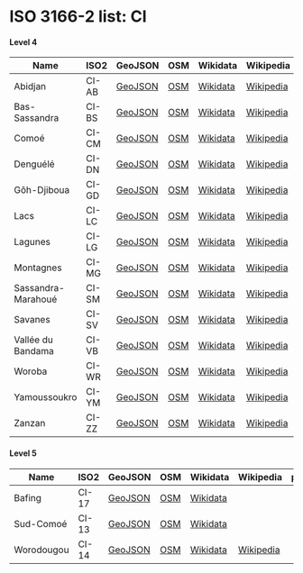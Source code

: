 # ISO 3166-2 list: CI


#### Level 4
Name | ISO2 | GeoJSON | OSM | Wikidata | Wikipedia | population 
--- | --- | --- | --- | --- | --- | --: 
Abidjan | CI-AB | [GeoJSON](../../geojson/high/iso2/CI/CI-AB.geojson) | [OSM](https://www.openstreetmap.org/relation/3377982) | [Wikidata](https://www.wikidata.org/wiki/Q4667612) | [Wikipedia](http://en.wikipedia.org/wiki/fr%3AAbidjan) | 
Bas-Sassandra | CI-BS | [GeoJSON](../../geojson/high/iso2/CI/CI-BS.geojson) | [OSM](https://www.openstreetmap.org/relation/3597522) | [Wikidata](https://www.wikidata.org/wiki/Q20980352) | [Wikipedia](http://en.wikipedia.org/wiki/fr%3ABas-Sassandra) | 
Comoé | CI-CM | [GeoJSON](../../geojson/high/iso2/CI/CI-CM.geojson) | [OSM](https://www.openstreetmap.org/relation/3578769) | [Wikidata](https://www.wikidata.org/wiki/Q16629374) | [Wikipedia](http://en.wikipedia.org/wiki/fr%3AComo%C3%A9) | 
Denguélé | CI-DN | [GeoJSON](../../geojson/high/iso2/CI/CI-DN.geojson) | [OSM](https://www.openstreetmap.org/relation/1609819) | [Wikidata](https://www.wikidata.org/wiki/Q20980374) | [Wikipedia](http://en.wikipedia.org/wiki/fr%3ADengu%C3%A9l%C3%A9) | 
Gôh-Djiboua | CI-GD | [GeoJSON](../../geojson/high/iso2/CI/CI-GD.geojson) | [OSM](https://www.openstreetmap.org/relation/3596727) | [Wikidata](https://www.wikidata.org/wiki/Q21003640) | [Wikipedia](http://en.wikipedia.org/wiki/fr%3AG%C3%B4h-Djiboua) | 
Lacs | CI-LC | [GeoJSON](../../geojson/high/iso2/CI/CI-LC.geojson) | [OSM](https://www.openstreetmap.org/relation/3601645) | [Wikidata](https://www.wikidata.org/wiki/Q20980363) | [Wikipedia](http://en.wikipedia.org/wiki/fr%3ADistrict%20des%20Lacs) | 
Lagunes | CI-LG | [GeoJSON](../../geojson/high/iso2/CI/CI-LG.geojson) | [OSM](https://www.openstreetmap.org/relation/3581398) | [Wikidata](https://www.wikidata.org/wiki/Q20980365) | [Wikipedia](http://en.wikipedia.org/wiki/fr%3ALagunes%20District) | 
Montagnes | CI-MG | [GeoJSON](../../geojson/high/iso2/CI/CI-MG.geojson) | [OSM](https://www.openstreetmap.org/relation/3600378) | [Wikidata](https://www.wikidata.org/wiki/Q20980366) | [Wikipedia](http://en.wikipedia.org/wiki/fr%3AMontagnes%20District) | 
Sassandra-Marahoué | CI-SM | [GeoJSON](../../geojson/high/iso2/CI/CI-SM.geojson) | [OSM](https://www.openstreetmap.org/relation/3601234) | [Wikidata](https://www.wikidata.org/wiki/Q20365127) | [Wikipedia](http://en.wikipedia.org/wiki/fr%3ASassandra-Marahou%C3%A9) | 
Savanes | CI-SV | [GeoJSON](../../geojson/high/iso2/CI/CI-SV.geojson) | [OSM](https://www.openstreetmap.org/relation/1609809) | [Wikidata](https://www.wikidata.org/wiki/Q21002161) | [Wikipedia](http://en.wikipedia.org/wiki/fr%3ASavanes%20%28district%20de%20C%C3%B4te-d%27Ivoire%29) | 
Vallée du Bandama | CI-VB | [GeoJSON](../../geojson/high/iso2/CI/CI-VB.geojson) | [OSM](https://www.openstreetmap.org/relation/1609817) | [Wikidata](https://www.wikidata.org/wiki/Q21002356) | [Wikipedia](http://en.wikipedia.org/wiki/fr%3AVall%C3%A9e%20du%20Bandama) | 
Woroba | CI-WR | [GeoJSON](../../geojson/high/iso2/CI/CI-WR.geojson) | [OSM](https://www.openstreetmap.org/relation/3603714) | [Wikidata](https://www.wikidata.org/wiki/Q20980371) | [Wikipedia](http://en.wikipedia.org/wiki/fr%3AWoroba) | 
Yamoussoukro | CI-YM | [GeoJSON](../../geojson/high/iso2/CI/CI-YM.geojson) | [OSM](https://www.openstreetmap.org/relation/3601243) | [Wikidata](https://www.wikidata.org/wiki/Q8048095) | [Wikipedia](http://en.wikipedia.org/wiki/fr%3AYamoussoukro) | 
Zanzan | CI-ZZ | [GeoJSON](../../geojson/high/iso2/CI/CI-ZZ.geojson) | [OSM](https://www.openstreetmap.org/relation/1609813) | [Wikidata](https://www.wikidata.org/wiki/Q21003689) | [Wikipedia](http://en.wikipedia.org/wiki/fr%3AZanzan) | 


#### Level 5
Name | ISO2 | GeoJSON | OSM | Wikidata | Wikipedia | population 
--- | --- | --- | --- | --- | --- | --: 
Bafing | CI-17 | [GeoJSON](../../geojson/high/iso2/CI/CI-17.geojson) | [OSM](https://www.openstreetmap.org/relation/1609815) | [Wikidata](https://www.wikidata.org/wiki/Q799800) |  | 205,339
Sud-Comoé | CI-13 | [GeoJSON](../../geojson/high/iso2/CI/CI-13.geojson) | [OSM](https://www.openstreetmap.org/relation/1609814) | [Wikidata](https://www.wikidata.org/wiki/Q842495) |  | 
Worodougou | CI-14 | [GeoJSON](../../geojson/high/iso2/CI/CI-14.geojson) | [OSM](https://www.openstreetmap.org/relation/1609807) | [Wikidata](https://www.wikidata.org/wiki/Q846056) | [Wikipedia](http://en.wikipedia.org/wiki/fr%3AWorodougou) | 

